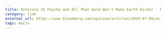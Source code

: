```yaml
---
title: Asteroid 16 Psyche and All That Gold Won’t Make Earth Richer - Bloomberg
category: link
external_url: https://www.bloomberg.com/opinion/articles/2019-07-08/asteroid-16-psyche-and-all-that-gold-won-t-make-earth-richer
tags: macro
---
```

